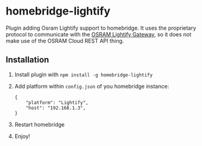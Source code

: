 # homebridge-lightify

Plugin adding Osram Lightify support to homebridge. It uses the proprietary protocol to communicate with the [OSRAM Lightify Gateway](http://amzn.to/2d9tQiU), so it does not make use of the OSRAM Cloud REST API thing.

## Installation
1. Install plugin with `npm install -g homebridge-lightify`
2. Add platform within `config.json` of you homebridge instance:

    ```
    {
        "platform": "Lightify",
        "host": "192.168.1.3",
    }
    ```
3. Restart homebridge
4. Enjoy!
